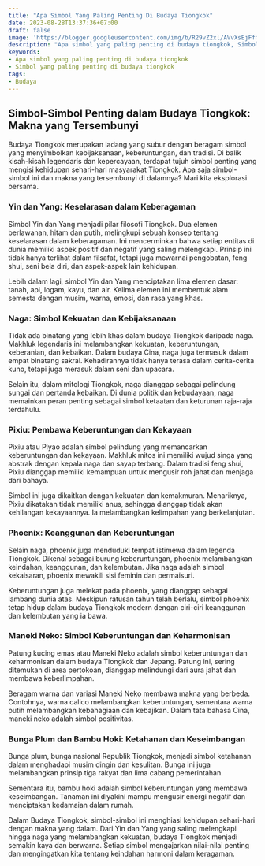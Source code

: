 ```yaml
---
title: "Apa Simbol Yang Paling Penting Di Budaya Tiongkok"
date: 2023-08-28T13:37:36+07:00
draft: false
image: 'https://blogger.googleusercontent.com/img/b/R29vZ2xl/AVvXsEjFfmTzE_Wa8RBsDRAxmkTE-H6c0VYDAMPNkkR9cX749LJ9VZqN3RoLwMTKMrwBPomjjZA9T1_9m5IL3wJJcEUBoOMfhSaV0mElmwjgYxnuarHpYPsvIYEVvss9WNnCQjedxdaFU-Z4Zn8dfq9DEuldL92RXhJAXokvQgB65M7Nlb8uPS98OTBSjztjcSs/s360/yin-yang.png'
description: "Apa simbol yang paling penting di budaya tiongkok, Simbol yang paling penting di budaya tiongkok"
keywords:
- Apa simbol yang paling penting di budaya tiongkok
- Simbol yang paling penting di budaya tiongkok
tags:
- Budaya
---
```


## Simbol-Simbol Penting dalam Budaya Tiongkok: Makna yang Tersembunyi

Budaya Tiongkok merupakan ladang yang subur dengan beragam simbol yang menyimbolkan kebijaksanaan, keberuntungan, dan tradisi. Di balik kisah-kisah legendaris dan kepercayaan, terdapat tujuh simbol penting yang mengisi kehidupan sehari-hari masyarakat Tiongkok. Apa saja simbol-simbol ini dan makna yang tersembunyi di dalamnya? Mari kita eksplorasi bersama.

### Yin dan Yang: Keselarasan dalam Keberagaman

Simbol Yin dan Yang menjadi pilar filosofi Tiongkok. Dua elemen berlawanan, hitam dan putih, melingkupi sebuah konsep tentang keselarasan dalam keberagaman. Ini mencerminkan bahwa setiap entitas di dunia memiliki aspek positif dan negatif yang saling melengkapi. Prinsip ini tidak hanya terlihat dalam filsafat, tetapi juga mewarnai pengobatan, feng shui, seni bela diri, dan aspek-aspek lain kehidupan.

Lebih dalam lagi, simbol Yin dan Yang menciptakan lima elemen dasar: tanah, api, logam, kayu, dan air. Kelima elemen ini membentuk alam semesta dengan musim, warna, emosi, dan rasa yang khas.

### Naga: Simbol Kekuatan dan Kebijaksanaan

Tidak ada binatang yang lebih khas dalam budaya Tiongkok daripada naga. Makhluk legendaris ini melambangkan kekuatan, keberuntungan, keberanian, dan kebaikan. Dalam budaya Cina, naga juga termasuk dalam empat binatang sakral. Kehadirannya tidak hanya terasa dalam cerita-cerita kuno, tetapi juga merasuk dalam seni dan upacara.

Selain itu, dalam mitologi Tiongkok, naga dianggap sebagai pelindung sungai dan pertanda kebaikan. Di dunia politik dan kebudayaan, naga memainkan peran penting sebagai simbol ketaatan dan keturunan raja-raja terdahulu.

### Pixiu: Pembawa Keberuntungan dan Kekayaan

Pixiu atau Piyao adalah simbol pelindung yang memancarkan keberuntungan dan kekayaan. Makhluk mitos ini memiliki wujud singa yang abstrak dengan kepala naga dan sayap terbang. Dalam tradisi feng shui, Pixiu dianggap memiliki kemampuan untuk mengusir roh jahat dan menjaga dari bahaya.

Simbol ini juga dikaitkan dengan kekuatan dan kemakmuran. Menariknya, Pixiu dikatakan tidak memiliki anus, sehingga dianggap tidak akan kehilangan kekayaannya. Ia melambangkan kelimpahan yang berkelanjutan.

### Phoenix: Keanggunan dan Keberuntungan

Selain naga, phoenix juga menduduki tempat istimewa dalam legenda Tiongkok. Dikenal sebagai burung keberuntungan, phoenix melambangkan keindahan, keanggunan, dan kelembutan. Jika naga adalah simbol kekaisaran, phoenix mewakili sisi feminin dan permaisuri.

Keberuntungan juga melekat pada phoenix, yang dianggap sebagai lambang dunia atas. Meskipun ratusan tahun telah berlalu, simbol phoenix tetap hidup dalam budaya Tiongkok modern dengan ciri-ciri keanggunan dan kelembutan yang ia bawa.

### Maneki Neko: Simbol Keberuntungan dan Keharmonisan

Patung kucing emas atau Maneki Neko adalah simbol keberuntungan dan keharmonisan dalam budaya Tiongkok dan Jepang. Patung ini, sering ditemukan di area pertokoan, dianggap melindungi dari aura jahat dan membawa keberlimpahan.

Beragam warna dan variasi Maneki Neko membawa makna yang berbeda. Contohnya, warna calico melambangkan keberuntungan, sementara warna putih melambangkan kebahagiaan dan kebajikan. Dalam tata bahasa Cina, maneki neko adalah simbol positivitas.

### Bunga Plum dan Bambu Hoki: Ketahanan dan Keseimbangan

Bunga plum, bunga nasional Republik Tiongkok, menjadi simbol ketahanan dalam menghadapi musim dingin dan kesulitan. Bunga ini juga melambangkan prinsip tiga rakyat dan lima cabang pemerintahan.

Sementara itu, bambu hoki adalah simbol keberuntungan yang membawa keseimbangan. Tanaman ini diyakini mampu mengusir energi negatif dan menciptakan kedamaian dalam rumah.

Dalam Budaya Tiongkok, simbol-simbol ini menghiasi kehidupan sehari-hari dengan makna yang dalam. Dari Yin dan Yang yang saling melengkapi hingga naga yang melambangkan kekuatan, budaya Tiongkok menjadi semakin kaya dan berwarna. Setiap simbol mengajarkan nilai-nilai penting dan mengingatkan kita tentang keindahan harmoni dalam keragaman.
